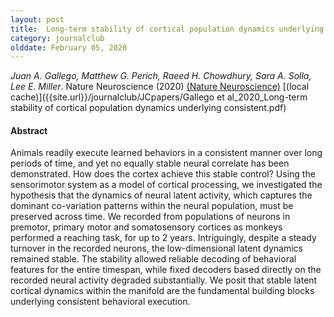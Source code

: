 ```yaml
---
layout: post
title:  Long-term stability of cortical population dynamics underlying consistent behavior (2020)
category: journalclub
olddate: February 05, 2020
---
```

 
*Juan A. Gallego, Matthew G. Perich, Raeed H. Chowdhury, Sara A. Solla, Lee E. Miller*. Nature Neuroscience (2020) 
[(Nature Neuroscience)](https://www.nature.com/articles/s41593-019-0555-4)
[(local cache)]({{site.url}}/journalclub/JCpapers/Gallego et al_2020_Long-term stability of cortical population dynamics underlying consistent.pdf)

#### Abstract
Animals readily execute learned behaviors in a consistent manner over long periods of time, and yet no equally stable neural correlate has been demonstrated. How does the cortex achieve this stable control? Using the sensorimotor system as a model of cortical processing, we investigated the hypothesis that the dynamics of neural latent activity, which captures the dominant co-variation patterns within the neural population, must be preserved across time. We recorded from populations of neurons in premotor, primary motor and somatosensory cortices as monkeys performed a reaching task, for up to 2 years. Intriguingly, despite a steady turnover in the recorded neurons, the low-dimensional latent dynamics remained stable. The stability allowed reliable decoding of behavioral features for the entire timespan, while fixed decoders based directly on the recorded neural activity degraded substantially. We posit that stable latent cortical dynamics within the manifold are the fundamental building blocks underlying consistent behavioral execution.